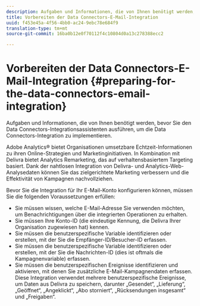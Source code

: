 ```yaml
---
description: Aufgaben und Informationen, die von Ihnen benötigt werden, bevor Sie den Data Connectors-Integrationsassistenten ausführen, um die Data Connectors-Integration zu implementieren.
title: Vorbereiten der Data Connectors-E-Mail-Integration
uuid: f453e45a-4f56-4bb0-ac24-9ebc78e684f9
translation-type: tm+mt
source-git-commit: 16ba0b12e0f70112f4c10804d0a13c278388ecc2

---
```



# Vorbereiten der Data Connectors-E-Mail-Integration {#preparing-for-the-data-connectors-email-integration}

Aufgaben und Informationen, die von Ihnen benötigt werden, bevor Sie den Data Connectors-Integrationsassistenten ausführen, um die Data Connectors-Integration zu implementieren.

Adobe Analytics® bietet Organisationen umsetzbare Echtzeit-Informationen zu ihren Online-Strategien und Marketinginitiativen. In Kombination mit Delivra bietet Analytics Remarketing, das auf verhaltensbasiertem Targeting basiert. Dank der nahtlosen Integration von Delivra- und Analytics-Web-Analysedaten können Sie das zielgerichtete Marketing verbessern und die Effektivität von Kampagnen nachvollziehen.

Bevor Sie die Integration für Ihr E-Mail-Konto konfigurieren können, müssen Sie die folgenden Voraussetzungen erfüllen:

* Sie müssen wissen, welche E-Mail-Adresse Sie verwenden möchten, um Benachrichtigungen über die integrierten Operationen zu erhalten.
* Sie müssen Ihre Konto-ID (die eindeutige Kennung, die Delivra Ihrer Organisation zugewiesen hat) kennen.
* Sie müssen die benutzerspezifische Variable identifizieren oder erstellen, mit der Sie die Empfänger-ID/Besucher-ID erfassen.
* Sie müssen die benutzerspezifische Variable identifizieren oder erstellen, mit der Sie die Nachrichten-ID (dies ist oftmals die Kampagnenvariable) erfassen.
* Sie müssen die benutzerspezifischen Ereignisse identifizieren und aktivieren, mit denen Sie zusätzliche E-Mail-Kampagnendaten erfassen. Diese Integration verwendet mehrere benutzerspezifische Ereignisse, um Daten aus Delivra zu speichern, darunter „Gesendet“, „Lieferung“, „Geöffnet“, „Angeklickt“, „Abo storniert“, „Rücksendungen insgesamt“ und „Freigaben“.

